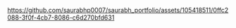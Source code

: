 


https://github.com/saurabhp0007/saurabh_portfolio/assets/105418511/0ffc2088-3f0f-4cb7-8086-c6d270bfd631

